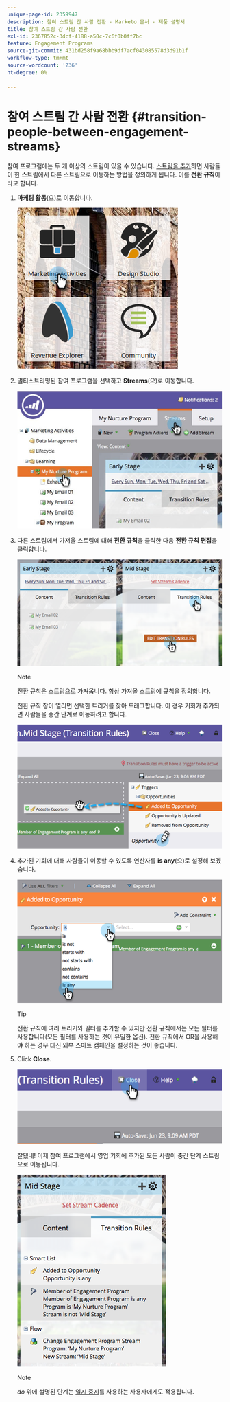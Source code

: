 ```yaml
---
unique-page-id: 2359947
description: 참여 스트림 간 사람 전환 - Marketo 문서 - 제품 설명서
title: 참여 스트림 간 사람 전환
exl-id: 2367852c-3dcf-4188-a50c-7c6f0b0ff7bc
feature: Engagement Programs
source-git-commit: 431bd258f9a68bbb9df7acf043085578d3d91b1f
workflow-type: tm+mt
source-wordcount: '236'
ht-degree: 0%

---
```


# 참여 스트림 간 사람 전환 {#transition-people-between-engagement-streams}

참여 프로그램에는 두 개 이상의 스트림이 있을 수 있습니다. [스트림을 추가](/help/marketo/product-docs/email-marketing/drip-nurturing/creating-an-engagement-program/add-a-stream.md)하면 사람들이 한 스트림에서 다른 스트림으로 이동하는 방법을 정의하게 됩니다. 이를 **전환 규칙**&#x200B;이라고 합니다.

1. **마케팅 활동**(으)로 이동합니다.

   ![](assets/ma.png)

1. 멀티스트리밍된 참여 프로그램을 선택하고 **Streams**(으)로 이동합니다.

   ![](assets/multistream.jpg)

1. 다른 스트림에서 가져올 스트림에 대해 **전환 규칙**&#x200B;을 클릭한 다음 **전환 규칙 편집**&#x200B;을 클릭합니다.

   ![](assets/image2014-9-15-18-3a10-3a18.png)

   >[!NOTE]
   >
   >전환 규칙은 스트림으로 가져옵니다. 항상 가져올 스트림에 규칙을 정의합니다.

   전환 규칙 창이 열리면 선택한 트리거를 찾아 드래그합니다. 이 경우 기회가 추가되면 사람들을 중간 단계로 이동하려고 합니다.

   ![](assets/image2014-9-15-18-3a10-3a46.png)

1. 추가된 기회에 대해 사람들이 이동할 수 있도록 연산자를 **is any**(으)로 설정해 보겠습니다.

   ![](assets/image2014-9-15-18-3a11-3a14.png)

   >[!TIP]
   >
   >전환 규칙에 여러 트리거와 필터를 추가할 수 있지만 전환 규칙에서는 모든 필터를 사용합니다(모든 필터를 사용하는 것이 유일한 옵션). 전환 규칙에서 OR을 사용해야 하는 경우 대신 외부 스마트 캠페인을 설정하는 것이 좋습니다.

1. Click **Close**.

   ![](assets/image2014-9-15-18-3a11-3a23.png)

   잘됐네! 이제 참여 프로그램에서 영업 기회에 추가된 모든 사람이 중간 단계 스트림으로 이동됩니다.

   ![](assets/image2014-9-15-18-3a11-3a29.png)

   >[!NOTE]
   >
   >*do* 위에 설명된 단계는 [일시 중지](/help/marketo/product-docs/email-marketing/drip-nurturing/using-engagement-programs/pause-people-in-an-engagement-program.md)를 사용하는 사용자에게도 적용됩니다.
